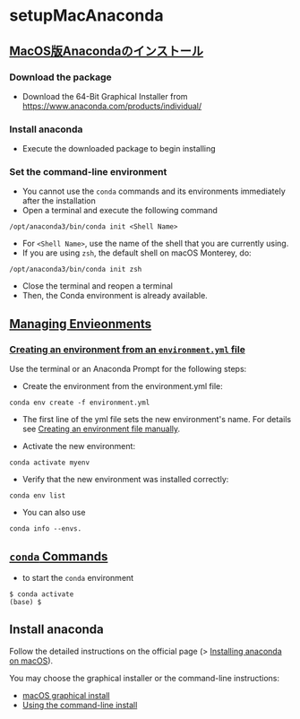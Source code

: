 # setupMacAnaconda

## [MacOS版Anacondaのインストール](https://www.python.jp/install/anaconda/macos/install.html)
### Download the package 
  - Download the 64-Bit Graphical Installer from https://www.anaconda.com/products/individual/ 
  
### Install anaconda 
  - Execute the downloaded package to begin installing 

### Set the command-line environment 
  - You cannot use the ```conda``` commands and its environments immediately after the installation 
  - Open a terminal and execute the following command
  ```
  /opt/anaconda3/bin/conda init <Shell Name> 
  ```
  - For ```<Shell Name>```, use the name of the shell that you are currently using. 
  - If you are using ```zsh```, the default shell on macOS Monterey, do:
  ```
  /opt/anaconda3/bin/conda init zsh
  ```
  - Close the terminal and reopen a terminal
  - Then, the Conda environment is already available. 

## [Managing Envieonments](https://docs.conda.io/projects/conda/en/latest/user-guide/tasks/manage-environments.html)
### [Creating an environment from an ``environment.yml`` file](https://docs.conda.io/projects/conda/en/latest/user-guide/tasks/manage-environments.html#creating-an-environment-from-an-environment-yml-file)
  Use the terminal or an Anaconda Prompt for the following steps:

  - Create the environment from the environment.yml file:
  ```
  conda env create -f environment.yml
  ```
  
  - The first line of the yml file sets the new environment's name. For details see [Creating an environment file manually](https://docs.conda.io/projects/conda/en/latest/user-guide/tasks/manage-environments.html#create-env-file-manually).

  - Activate the new environment: 
  ```
  conda activate myenv
  ```

  - Verify that the new environment was installed correctly:
  ```
  conda env list
  ```
  
  - You can also use 
  ```
  conda info --envs.
  ```

## [``conda`` Commands](https://www.python.jp/install/anaconda/conda.html)
  - to start the ```conda``` environment
  ```
  $ conda activate
  (base) $
  ```

## Install anaconda 
Follow the detailed instructions on the official page
(> [Installing anaconda on macOS](https://docs.anaconda.com/anaconda/install/mac-os/)).

You may choose the graphical installer or the command-line instructions:
- [macOS graphical install](https://docs.anaconda.com/anaconda/install/mac-os/#macos-graphical-install)
- [Using the command-line install](https://docs.anaconda.com/anaconda/install/mac-os/#using-the-command-line-install)
